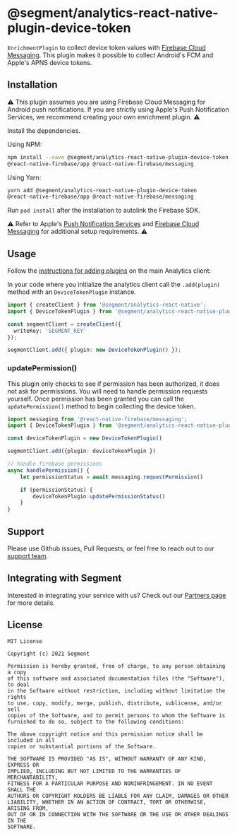# @segment/analytics-react-native-plugin-device-token

`EnrichmentPlugin` to collect device token values with [Firebase Cloud Messaging](https://firebase.google.com/docs/cloud-messaging). This plugin makes it possible to collect Android's FCM and Apple's APNS device tokens. 
## Installation

⚠️ This plugin assumes you are using Firebase Cloud Messaging for Android push notifications. If you are strictly using Apple's Push Notification Services, we recommend creating your own enrichment plugin. ⚠️ 

Install the dependencies. 

Using NPM:
```bash
npm install --save @segment/analytics-react-native-plugin-device-token
@react-native-firebase/app @react-native-firebase/messaging
```

Using Yarn:
```bash
yarn add @segment/analytics-react-native-plugin-device-token
@react-native-firebase/app @react-native-firebase/messaging
```

Run `pod install` after the installation to autolink the Firebase SDK.

⚠️ Refer to Apple's [Push Notification Services](https://developer.apple.com/documentation/usernotifications/setting_up_a_remote_notification_server/sending_notification_requests_to_apns) and [Firebase Cloud Messaging](https://firebase.google.com/docs/cloud-messaging) for additional setup requirements. ⚠️ 

## Usage 


Follow the [instructions for adding plugins](https://github.com/segmentio/analytics-react-native#adding-plugins) on the main Analytics client:

In your code where you initialize the analytics client call the `.add(plugin)` method with an `DeviceTokenPlugin` instance. 


```ts
import { createClient } from '@segment/analytics-react-native';
import { DeviceTokenPlugin } from '@segment/analytics-react-native-plugin-device-token';

const segmentClient = createClient({
  writeKey: 'SEGMENT_KEY'
});

segmentClient.add({ plugin: new DeviceTokenPlugin() });
```

### updatePermission()

 This plugin only checks to see if permission has been authorized, it does not ask for permissions. You will need to handle permission requests yourself. Once permission has been granted you can call the `updatePermission()` method to begin collecting the device token. 

```ts
import messaging from '@react-native-firebase/messaging';
import { DeviceTokenPlugin } from '@segment/analytics-react-native-plugin-device-token';

const deviceTokenPlugin = new DeviceTokenPlugin()

segmentClient.add({plugin: deviceTokenPlugin })

// handle firebase permissions 
async handlePermission() {
    let permissionStatus = await messaging.requestPermission()

    if (permissionStatus) {
        deviceTokenPlugin.updatePermissionStatus()
    }
}
```

## Support

Please use Github issues, Pull Requests, or feel free to reach out to our [support team](https://segment.com/help/).

## Integrating with Segment

Interested in integrating your service with us? Check out our [Partners page](https://segment.com/partners/) for more details.

## License
```
MIT License

Copyright (c) 2021 Segment

Permission is hereby granted, free of charge, to any person obtaining a copy
of this software and associated documentation files (the "Software"), to deal
in the Software without restriction, including without limitation the rights
to use, copy, modify, merge, publish, distribute, sublicense, and/or sell
copies of the Software, and to permit persons to whom the Software is
furnished to do so, subject to the following conditions:

The above copyright notice and this permission notice shall be included in all
copies or substantial portions of the Software.

THE SOFTWARE IS PROVIDED "AS IS", WITHOUT WARRANTY OF ANY KIND, EXPRESS OR
IMPLIED, INCLUDING BUT NOT LIMITED TO THE WARRANTIES OF MERCHANTABILITY,
FITNESS FOR A PARTICULAR PURPOSE AND NONINFRINGEMENT. IN NO EVENT SHALL THE
AUTHORS OR COPYRIGHT HOLDERS BE LIABLE FOR ANY CLAIM, DAMAGES OR OTHER
LIABILITY, WHETHER IN AN ACTION OF CONTRACT, TORT OR OTHERWISE, ARISING FROM,
OUT OF OR IN CONNECTION WITH THE SOFTWARE OR THE USE OR OTHER DEALINGS IN THE
SOFTWARE.
```
